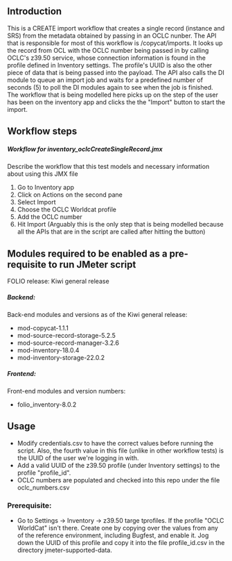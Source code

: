 ## Introduction
This is a CREATE import workflow that creates a single record (instance and SRS) from the metadata obtained by passing in an OCLC nunber. The API that is responsible for most of this workflow is 
/copycat/imports. It looks up the record from OCL with the OCLC number being passed in by calling OCLC's z39.50 service, whose connection information is found in the profile defined in Inventory settings. The profile's UUID is also the other piece of data that is being passed into the payload. The API 
also calls the DI module to queue an import job and waits for a predefined number of seconds (5) to poll the DI modules again to see when the job is finished.
The workflow that is being modelled here picks up on the step of the user has been on the inventory app and clicks the the "Import" button to start the import.

## Workflow steps
##### Workflow for inventory_oclcCreateSingleRecord.jmx
Describe the workflow that this test models and necessary information about using this JMX file
1. Go to Inventory app
2. Click on Actions on the second pane
3. Select Import
4. Choose the OCLC Worldcat profile
5. Add the OCLC number
6. Hit Import (Arguably this is the only step that is being modelled because all the APIs that are in the script are called after hitting the <import> button)

## Modules required to be enabled as a pre-requisite to run JMeter script
FOLIO release: Kiwi general release

##### Backend:
Back-end modules and versions as of the Kiwi general release:
- mod-copycat-1.1.1
- mod-source-record-storage-5.2.5
- mod-source-record-manager-3.2.6
- mod-inventory-18.0.4
- mod-inventory-storage-22.0.2

##### Frontend:
Front-end modules and version numbers:
- folio_inventory-8.0.2

## Usage
- Modify credentials.csv to have the correct values before running the script. Also, the fourth value in this file (unlike in other workflow tests) is the UUID of the user we're logging in with.
- Add a valid UUID of the z39.50 profile (under Inventory settings) to the profile "profile_id".
- OCLC numbers are populated and checked into this repo under the file oclc_numbers.csv

### Prerequisite:
- Go to Settings -> Inventory -> z39.50 targe tprofiles.  If the profile "OCLC WorldCat" isn't there. Create one by copying over the values from any of the reference environment, including Bugfest, and enable it.
Jog down the UUID of this profile and copy it into the file profile_id.csv in the directory jmeter-supported-data.